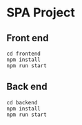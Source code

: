 # SPA Project

## Front end
```
cd frontend
npm install
npm run start
```

## Back end
```
cd backend
npm install
npm run start
```
